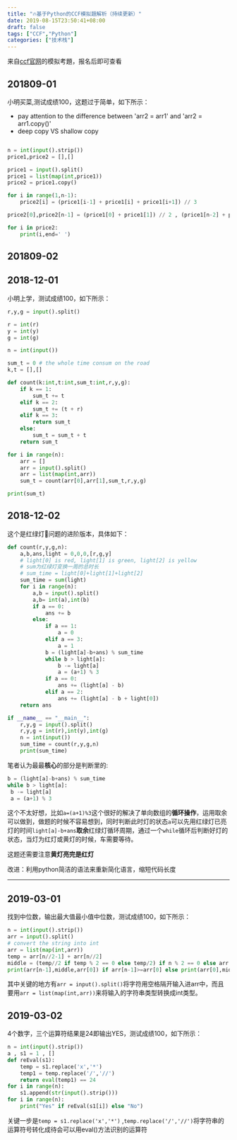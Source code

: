 ```yaml
---
title: "🔥基于Python的CCF模拟題解析（持续更新）"
date: 2019-08-15T23:50:41+08:00
draft: false
tags: ["CCF","Python"]
categories: ["技术栈"]
---
```


来自[ccf官网](http://118.190.20.162/home.page)的模拟考題，报名后即可查看

<!--more-->

## 201809-01

小明买菜,测试成绩100，这题过于简单，如下所示：

*  pay attention to the difference between 'arr2 = arr1' and 'arr2 = arr1.copy()'
* deep copy VS shallow copy

```python

n = int(input().strip())
price1,price2 = [],[]

price1 = input().split()
price1 = list(map(int,price1))
price2 = price1.copy()

for i in range(1,n-1):
    price2[i] = (price1[i-1] + price1[i] + price1[i+1]) // 3

price2[0],price2[n-1] = (price1[0] + price1[1]) // 2 , (price1[n-2] + price1[n-1]) // 2

for i in price2:
    print(i,end=' ')
```

## 201809-02

## 2018-12-01

小明上学，测试成绩100，如下所示：

```python
r,y,g = input().split()

r = int(r)
y = int(y)
g = int(g)

n = int(input())

sum_t = 0 # the whole time consum on the road
k,t = [],[]

def count(k:int,t:int,sum_t:int,r,y,g):
    if k == 1:
        sum_t += t
    elif k == 2:
        sum_t += (t + r)
    elif k == 3:
        return sum_t
    else:
        sum_t = sum_t + t
    return sum_t

for i in range(n):
    arr = []
    arr = input().split()
    arr = list(map(int,arr))
    sum_t = count(arr[0],arr[1],sum_t,r,y,g)

print(sum_t)
```

## 2018-12-02

这个是红绿灯🚥问题的进阶版本，具体如下：

```python
def count(r,y,g,n):
    a,b,ans,light = 0,0,0,[r,g,y] 
    # light[0] is red, light[1] is green, light[2] is yellow
    # sum为红绿灯变换一周的总时长
    # sum_time = light[0]+light[1]+light[2]
    sum_time = sum(light)
    for i in range(n):
        a,b = input().split()
        a,b= int(a),int(b)
        if a == 0:
            ans += b
        else:
            if a == 1:
                a = 0
            elif a == 3:
                a = 1
            b = (light[a]-b+ans) % sum_time
            while b > light[a]:
                b -= light[a]
                a = (a+1) % 3
            if a == 0:
                ans += (light[a] - b)
            elif a == 2:
                ans += (light[a] - b + light[0])
    return ans

if __name__ == "__main__":
    r,y,g = input().split()
    r,y,g = int(r),int(y),int(g)
    n = int(input())
    sum_time = count(r,y,g,n)
    print(sum_time)
```

笔者认为最最**核心**的部分是判断里的:

```python
b = (light[a]-b+ans) % sum_time
while b > light[a]:
 b -= light[a]
 a = (a+1) % 3
```

这个不太好想，比如`a=(a+1)%3`这个很好的解决了单向数组的**循环操作**，运用取余可以做到，做题的时候不容易想到，同时判断此时灯的状态`a`可以先用红绿灯已亮灯的时间`light[a]-b+ans`**取余**红绿灯循环周期，通过一个`while`循环后判断好灯的状态，当灯为红灯或黄灯的时候，车需要等待。

这题还需要注意**黄灯亮完是红灯**

改进：利用python简洁的语法来重新简化语言，缩短代码长度

---

## 2019-03-01

找到中位数，输出最大值最小值中位数，测试成绩100，如下所示：

```python
n = int(input().strip())
arr = input().split()
# convert the string into int
arr = list(map(int,arr))
temp = arr[n//2-1] + arr[n//2]
middle = (temp//2 if temp % 2 == 0 else temp/2) if n % 2 == 0 else arr[(n-1)//2]
print(arr[n-1],middle,arr[0]) if arr[n-1]>=arr[0] else print(arr[0],middle,arr[n-1])
```

其中关键的地方有`arr = input().split()`将字符用空格隔开输入进arr中，而且要用`arr = list(map(int,arr))`来将输入的字符串类型转换成int类型。

## 2019-03-02

4个数字，三个运算符结果是24即输出YES，测试成绩100，如下所示：

```python
n = int(input().strip())
a , s1 = 1 , []
def reEval(s1):
    temp = s1.replace('x','*')
    temp1 = temp.replace('/','//')
    return eval(temp1) == 24
for i in range(n):
    s1.append(str(input().strip()))
for i in range(n):
    print("Yes" if reEval(s1[i]) else "No")
```

关键一步是`temp = s1.replace('x','*')` ,`temp.replace('/','//')`将字符串的运算符号转化成待会可以用eval()方法识别的运算符
